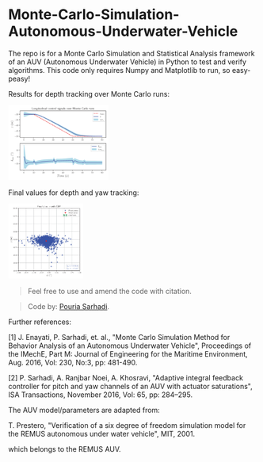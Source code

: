 # Monte-Carlo-Simulation-Autonomous-Underwater-Vehicle
The repo is for a Monte Carlo Simulation and Statistical Analysis framework of an AUV (Autonomous Underwater Vehicle) in Python to test and verify algorithms. This code only requires Numpy and Matplotlib to run, so easy-peasy!


Results for depth tracking over Monte Carlo runs:
<p align="left">
  <img src="images/MCS_z.png" alt="Figure 1" width="40%">
</p>

Final values for depth and yaw tracking:
<p align="left">
  <img src="images/MCS_CEP.png" alt="Figure 2" width="30%">
</p>

> Feel free to use and amend the code with citation.

> Code by: [Pouria Sarhadi](https://go.herts.ac.uk/pouria-sarhadi).

Further references:

[1]  J. Enayati, P. Sarhadi, et. al., "Monte Carlo Simulation Method for Behavior Analysis of an Autonomous Underwater Vehicle", Proceedings of the IMechE, Part M: Journal of Engineering for the Maritime Environment, Aug. 2016, Vol: 230, No:3, pp: 481-490. 

[2] P. Sarhadi, A. Ranjbar Noei, A. Khosravi, "Adaptive integral feedback controller for pitch and yaw channels of an AUV with actuator saturations", ISA Transactions, November 2016, Vol: 65, pp: 284–295.  

The AUV model/parameters are adapted from:

T. Prestero, "Verification of a six degree of freedom simulation model for the REMUS autonomous under water vehicle", MIT, 2001.

which belongs to the REMUS AUV.
